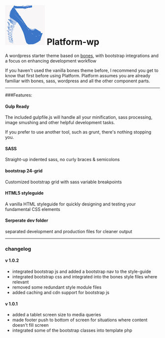 # ![Shoe](library/images/apple-touch-icon.png) Platform-wp

A wordpress starter theme based on [bones](https://github.com/eddiemachado/bones), with bootstrap integrations and a focus on enhancing development workflow

If you haven't used the vanilla bones theme before, I recommend you get to know that first before using Platform. Platform assumes you are already familiar with bones, sass, wordpress and all the other component parts.

---

###Features:

#### Gulp Ready
The included gulpfile.js will handle all your minification, sass processing, image smushing and other helpful development tasks.

If you prefer to use another tool, such as grunt, there's nothing stopping you.

#### SASS
Straight-up indented sass, no curly braces & semicolons

#### bootstrap 24-grid
Customized bootstrap grid with sass variable breakpoints

#### HTML5 styleguide
A vanilla HTML styleguide for quickly designing and testing your fundamental CSS elements

#### Serperate dev folder
separated development and production files for cleaner output

---

### changelog

#### v 1.0.2

* integrated bootstrap js and added a bootstrap nav to the style-guide
* integrated bootstrap css and integrated into the bones style files where relevant
* removed some redundant style module files
* added caching and cdn support for bootstrap js


#### v 1.0.1

* added a tablet screen size to media queries
* made footer push to bottom of screen for situations where content doesn't fill screen
* integrated some of the bootstrap classes into template php